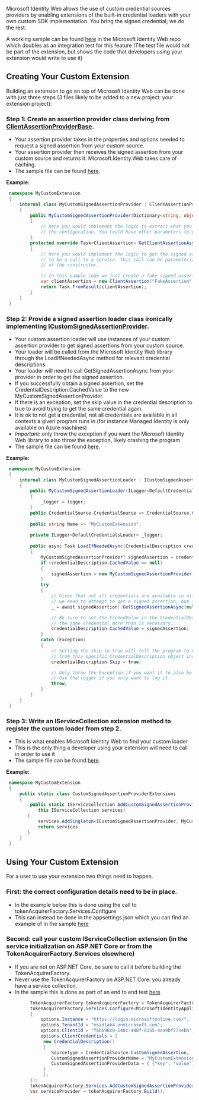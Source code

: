 Microsoft Identity Web allows the use of custom credential sources providers by enabling extensions of the built-in credential loaders with your own custom SDK implementation. You bring the signed credential; we do the rest.

A working sample can be found [here](https://github.com/AzureAD/microsoft-identity-web/tree/9bd521186bf9b00a2af4fc920be8c7f87683a012/tests/E2E%20Tests/CustomSignedAssertionProviderTests) in the Microsoft Identity Web repo which doubles as an integration test for this feature (The test file would not be part of the extension, but shows the code that developers using your extension would write to use it)

## Creating Your Custom Extension
Building an extension to go on top of Microsoft Identity Web can be done with just three steps (3 files likely to be added to a new project: your extension project):

### Step 1: Create an assertion provider class deriving from [ClientAssertionProviderBase](https://github.com/AzureAD/microsoft-identity-web/blob/9bd521186bf9b00a2af4fc920be8c7f87683a012/src/Microsoft.Identity.Web.Certificateless/ClientAssertionProviderBase.cs).
  - Your assertion provider takes in the properties and options needed to request a signed assertion from your custom source.
  - Your assertion provider then receives the signed assertion from your custom source and returns it. Microsoft.Identity.Web takes care of caching.
  - The sample file can be found [here](https://github.com/AzureAD/microsoft-identity-web/blob/9bd521186bf9b00a2af4fc920be8c7f87683a012/tests/E2E%20Tests/CustomSignedAssertionProviderTests/MyCustomSignedAssertionProvider.cs).


   **Example:**

   ```csharp
    namespace MyCustomExtension
    {
        internal class MyCustomSignedAssertionProvider : ClientAssertionProviderBase
        {
            public MyCustomSignedAssertionProvider(Dictionary<string, object>? properties)
            {
                // Here you would implement the logic to extract what you need from the properties passed in
                // the configuration. You could have other parameters to your constructor too (see below)
            }
            protected override Task<ClientAssertion> GetClientAssertionAsync(AssertionRequestOptions? assertionRequestOptions)
            {
                // Here you would implement the logic to get the signed assertion, which is probably going
                // to be a call to a service. This call can be parameterized by the parameters in the properties
                // of the constructor.
  
                // In this sample code we just create a fake signed assertion and return it, with its expiry
                var clientAssertion = new ClientAssertion("FakeAssertion", DateTimeOffset.Now);
                return Task.FromResult(clientAssertion);
            }
        }
    }
   ```

### Step 2: Provide a signed assertion loader class ironically implementing [ICustomSignedAssertionProvider](https://github.com/AzureAD/microsoft-identity-abstractions-for-dotnet/blob/6b0ae69794ff8893b136e57ace83524705becd4b/src/Microsoft.Identity.Abstractions/ApplicationOptions/ICustomSignedAssertionProvider.cs#L13).

  - Your custom assertion loader will use instances of your custom assertion provider to get signed assertions from your custom source.
  - Your loader will be called from the Microsoft Identity Web library through the LoadIfNeededAsync method for relevant credential descriptions.
  - Your loader will need to call GetSignedAssertionAsync from your provider in order to get the signed assertion.
  - If you successfully obtain a signed assertion, set the CredentialDescription.CachedValue to the new MyCustomSignedAssertionProvider.
  - If there is an exception, set the skip value in the credential description to true to avoid trying to get the same credential again.
  - It is ok to not get a credential, not all credentials are available in all contexts a given program runs in (for instance Managed Identity
    is only available on Azure machines)
  - *Important*: only throw the exception if you want the Microsoft Identity Web library to also throw the exception, likely crashing the program.
  - The sample file can be found [here](https://github.com/AzureAD/microsoft-identity-web/blob/9bd521186bf9b00a2af4fc920be8c7f87683a012/tests/E2E%20Tests/CustomSignedAssertionProviderTests/MyCustomSignedAssertionLoader.cs).


   **Example:**

   ```csharp
    namespace MyCustomExtension
    {
        internal class MyCustomSignedAssertionLoader : ICustomSignedAssertionProvider
        {
            public MyCustomSignedAssertionLoader(ILogger<DefaultCredentialsLoader> logger)
            {
                _logger = logger;
            }
            public CredentialSource CredentialSource => CredentialSource.CustomSignedAssertion;
    
            public string Name => "MyCustomExtension";
    
            private ILogger<DefaultCredentialsLoader> _logger;
    
            public async Task LoadIfNeededAsync(CredentialDescription credentialDescription, CredentialSourceLoaderParameters? parameters = null)
            {
                MyCustomSignedAssertionProvider? signedAssertion = credentialDescription.CachedValue as MyCustomSignedAssertionProvider;
                if (credentialDescription.CachedValue == null)
                {
                    signedAssertion = new MyCustomSignedAssertionProvider(credentialDescription.CustomSignedAssertionProviderData);
                }
                try
                {
                    // Given that not all credentials are available in all contexts (like managed identities not being available on local machines),
                    // we need to attempt to get a signed assertion, but if it fails, keep trying to find a working credential.
                    _ = await signedAssertion!.GetSignedAssertionAsync(null);

                    // Be sure to set the CachedValue in the CredentialDescription object to your signed assertion so you don't reevaluate
                    // the same credential more than is necessary.
                    credentialDescription.CachedValue = signedAssertion;
                }
                catch (Exception)
                {
                    // Setting the skip to true will tell the program to no longer try loading credentials 
                    // from this specific CredentialDescription object instance.
                    credentialDescription.Skip = true;

                    // Only throw the Exception if you want it to also be thrown by the Microsoft Identity Web library.
                    // Use the logger if you only want to log it.
                    throw;
                }
            }
        }
    }
   ```

### Step 3: Write an IServiceCollection extension method to register the custom loader from step 2.
  - This is what enables Microsoft Identity Web to find your custom loader
  - This is the only thing a developer using your extension will need to call in order to use it
  - The sample file can be found [here](https://github.com/AzureAD/microsoft-identity-web/blob/9bd521186bf9b00a2af4fc920be8c7f87683a012/tests/E2E%20Tests/CustomSignedAssertionProviderTests/CustomSignedAssertionProviderExtensions.cs).


   **Example:**

   ```csharp
    namespace MyCustomExtension
    {
        public static class CustomSignedAssertionProviderExtensions
        {
            public static IServiceCollection AddCustomSignedAssertionProvider(
               this IServiceCollection services)
           {
               services.AddSingleton<ICustomSignedAssertionProvider, MyCustomSignedAssertionLoader>();
               return services;
           }
        }
    }
   ```

## Using Your Custom Extension
For a user to use your extension two things need to happen.

### First: the correct configuration details need to be in place.
  - In the example below this is done using the call to tokenAcquirerFactory.Services.Configure<MicrosoftIdentityApplicationOptions>
  - This can instead be done in the appsettings.json which you can find an example of in the sample [here](https://github.com/AzureAD/microsoft-identity-web/blob/9bd521186bf9b00a2af4fc920be8c7f87683a012/tests/E2E%20Tests/CustomSignedAssertionProviderTests/appsettings.json)

### Second: call your custom IServiceCollection extension (in the service initialization on ASP.NET Core or from the TokenAcquirerFactory.Services elsewhere)
  - If you are not on ASP.NET Core, be sure to call it before building the TokenAcquirerFactory.
  - Never use the TokenAcquirerFactory on ASP.NET Core: you already have a service collection.
  - In the sample this is done as part of an end to end test [here](https://github.com/AzureAD/microsoft-identity-web/blob/9bd521186bf9b00a2af4fc920be8c7f87683a012/tests/E2E%20Tests/CustomSignedAssertionProviderTests/CustomSignedAssertionProviderExtensibilityTests.cs)


   ```csharp
            TokenAcquirerFactory tokenAcquirerFactory = TokenAcquirerFactory.GetDefaultInstance();
            tokenAcquirerFactory.Services.Configure<MicrosoftIdentityApplicationOptions>(options =>
            {
                options.Instance = "https://login.microsoftonline.com/";
                options.TenantId = "msidlab4.onmicrosoft.com";
                options.ClientId = "f6b698c0-140c-448f-8155-4aa9bf77ceba";
                options.ClientCredentials = [ 
                 new CredentialDescription() 
                 { 
                    SourceType = CredentialSource.CustomSignedAssertion,
                    CustomSignedAssertionProviderName = "MyCustomExtension",
                    CustomSignedAssertionProviderData = { {"key", "value"} }
                 }
                 ];
            });
            tokenAcquirerFactory.Services.AddCustomSignedAssertionProvider();
            var serviceProvider = tokenAcquirerFactory.Build();
   ```

